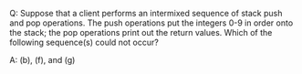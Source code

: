 Q: Suppose that a client performs an intermixed sequence of stack push and pop operations. The push
operations put the integers 0-9 in order onto the stack; the pop operations print out the return
values. Which of the following sequence(s) could not occur?

A: (b), (f), and (g)
